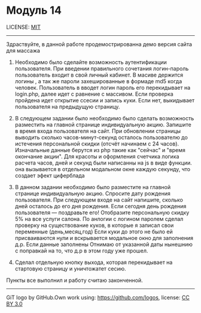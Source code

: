 # Модуль 14 

LICENSE: [MIT](./license.md)

---
Здраствуйте, в данной работе продемострированна демо версия сайта для массажа
1. Необходимо было сделайте возможность аутентификации пользователя. 
При введении правильного сочетания логин-пароль пользователь входит в свой личный кабинет. В масиве держится 
логины , а так же пароли захешированные в формаде md5 когда человек. Пользователь в вводет логин пароль его 
перекидывает на login.php, далее идет с равнение с массивом. Если проверка пройдена идет открытие ссесии и запись куки.
Если нет, выкидывает пользователя на предыдущую страницу.

2. В следующем задании было необходимо было сделать возможность разместить на 
главной странице индивидуальную акцию. Запишите в время входа пользователя на сайт. 
При обновлении страницы выводить сколько часов-минут-секунд осталось пользователю до истечения 
персональной скидки (отсчёт начинаем с 24 часов).
Изначальные данные берутся из php такие как "сейчас" и "время окончание акции". Для красоты и оформления счетчика
логика расчета часов, дней и секунд были написанны на js в виде функции. она вызывается в отдельном модальном окне
каждую секунду, что создает эфект циферблада

3. В данном задании необходимо было разместите на главной странице индивидуальную акцию.
   Спросите дату рождения пользователя. При следующем входе на сайт напишите, сколько дней осталось до его дня рождения. 
Если сегодня день рождения пользователя — поздравьте его! Отобразите персональную скидку 5% на все услуги салона.
По анлогии с логином паролем сделал проверку на существование куков, в которые я записал свои переменные (день,месяц,год)
Если куки до этого не было ей присваиваются нули и вскрывается модальное окно для заполнения д.р. Если данные заполнены
Отнимаю от указанной даты нынешнию с поправкай на то, что д.р в этом году уже прошел.
   
4. Сделал отдельную кнопку выхода, которая перекидывает на стартовую страницу и уничтожатет сесию.


Пункты все выполнил и работу считаю законченной.

---

GiT logo by GitHub.Own work using: https://github.com/logos, 
license: [CC BY 3.0](https://creativecommons.org/licenses/by/3.0/deed.ru)
